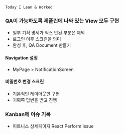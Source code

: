 ```
Today I Lean & Worked
```     

### QA이 가능하도록 제플린에 나와 있는 View 모두 구현
- 일부 기획 명세가 픽스 안된 부분은 제외
- 로그인 이후 스크린을 의미
- 완성 후, QA Document 만들기


#### Navigation 설정
- MyPage > NotificationScreen 

#### 비밀번호 변경 스크린
- 기본적인 레이아웃만 구현
- 기획쪽 답변을 받고 진행

### Kanban에 이슈 기록
- 피트니스 상세페이지 React Perform Issue










